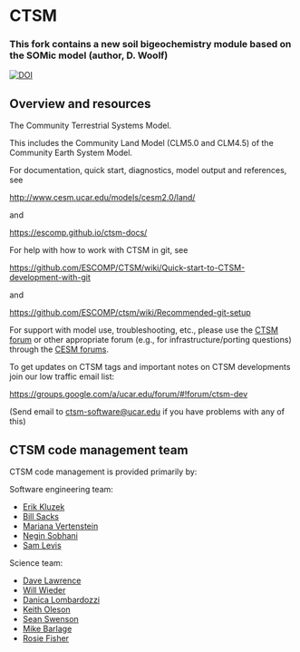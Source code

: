 # CTSM

### This fork contains a new soil bigeochemistry module based on the SOMic model (author, D. Woolf)

[![DOI](https://zenodo.org/badge/DOI/10.5281/zenodo.3739617.svg)](https://doi.org/10.5281/zenodo.3739617)

## Overview and resources

The Community Terrestrial Systems Model.

This includes the Community Land Model (CLM5.0 and CLM4.5) of the Community Earth System Model.

For documentation, quick start, diagnostics, model output and
references, see

http://www.cesm.ucar.edu/models/cesm2.0/land/

and

https://escomp.github.io/ctsm-docs/

For help with how to work with CTSM in git, see

https://github.com/ESCOMP/CTSM/wiki/Quick-start-to-CTSM-development-with-git

and

https://github.com/ESCOMP/ctsm/wiki/Recommended-git-setup

For support with model use, troubleshooting, etc., please use the [CTSM
forum](https://bb.cgd.ucar.edu/cesm/forums/ctsm-clm-mosart-rtm.134/) or other appropriate forum (e.g., for
infrastructure/porting questions) through the [CESM forums](https://bb.cgd.ucar.edu/cesm/).

To get updates on CTSM tags and important notes on CTSM developments
join our low traffic email list:

https://groups.google.com/a/ucar.edu/forum/#!forum/ctsm-dev

(Send email to ctsm-software@ucar.edu if you have problems with any of this)

## CTSM code management team

CTSM code management is provided primarily by:

Software engineering team:
- [Erik Kluzek](https://github.com/ekluzek)
- [Bill Sacks](https://github.com/billsacks)
- [Mariana Vertenstein](https://github.com/mvertens)
- [Negin Sobhani](https://github.com/negin513)
- [Sam Levis](https://github.com/slevisconsulting)

Science team:
- [Dave Lawrence](https://github.com/dlawrenncar)
- [Will Wieder](https://github.com/wwieder)
- [Danica Lombardozzi](https://github.com/danicalombardozzi)
- [Keith Oleson](https://github.com/olyson)
- [Sean Swenson](https://github.com/swensosc)
- [Mike Barlage](https://github.com/barlage)
- [Rosie Fisher](https://github.com/rosiealice)
